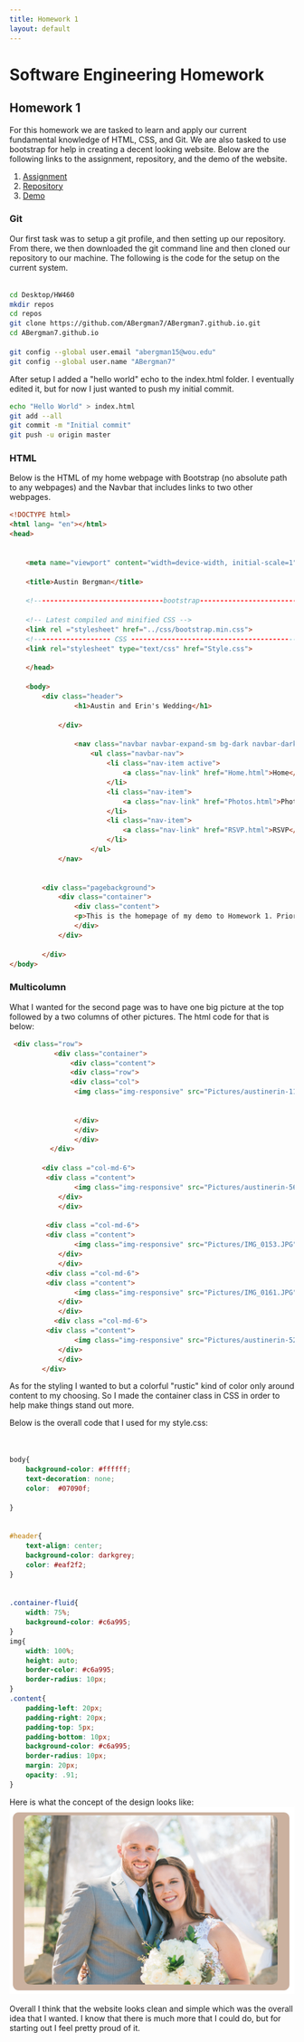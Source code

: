 ```yaml
---
title: Homework 1
layout: default
---
```

# Software Engineering Homework

## Homework 1

For this homework we are tasked to learn and apply our current fundamental knowledge of HTML, CSS, and Git. We are also tasked
to use bootstrap for help in creating a decent looking website. Below are the following links to the assignment, repository, and the demo of the website.

1. [Assignment](http://www.wou.edu/~morses/classes/cs46x/assignments/HW1.html)
2. [Repository](https://github.com/ABergman7/ABergman7.github.io)
3. [Demo](/Home.html)

### Git

Our first task was to setup a git profile, and then setting up our repository. From there, we then downloaded the git command line
and then cloned our repository to our machine. The following is the code for the setup on the current system.

```bash

cd Desktop/HW460
mkdir repos
cd repos
git clone https://github.com/ABergman7/ABergman7.github.io.git
cd ABergman7.github.io

git config --global user.email "abergman15@wou.edu"
git config --global user.name "ABergman7"
```

After setup I added a "hello world" echo to the index.html folder. I eventually edited it, but for now I just wanted to push my initial commit.

```bash
echo "Hello World" > index.html
git add --all
git commit -m "Initial commit"
git push -u origin master
```

### HTML
Below is the HTML of my home webpage with Bootstrap (no absolute path to any webpages) and the Navbar that includes links to two other webpages.
```html
<!DOCTYPE html> 
<html lang= "en"></html>
<head>
    
    
    <meta name="viewport" content="width=device-width, initial-scale=1">
    
    <title>Austin Bergman</title>
    
    <!--------------------------------bootstrap------------------------------------>
    
    <!-- Latest compiled and minified CSS -->
    <link rel ="stylesheet" href="../css/bootstrap.min.css">
    <!------------------- CSS ----------------------------------------->
    <link rel="stylesheet" type="text/css" href="Style.css">
    
    </head>
    
    <body>
        <div class="header">
                <h1>Austin and Erin's Wedding</h1>
                
            </div>
          
                <nav class="navbar navbar-expand-sm bg-dark navbar-dark justify-content-center">
                    <ul class="navbar-nav">
                        <li class="nav-item active">
                            <a class="nav-link" href="Home.html">Home</a>
                        </li>
                        <li class="nav-item">
                            <a class="nav-link" href="Photos.html">Photos</a>
                        </li>
                        <li class="nav-item">
                            <a class="nav-link" href="RSVP.html">RSVP</a>
                        </li>
                    </ul>
            </nav>
        
    
        <div class="pagebackground">
            <div class="container">
                <div class="content">   
                <p>This is the homepage of my demo to Homework 1. Prior to our wedding I promised my wife that I'd make a website to handle our wedding stuff. Well I'm a bit late, but nonetheless I was still interested in making it.</p>
                </div>    
            </div>    
            
        </div>
</body>
```
### Multicolumn
What I wanted for the second page was to have one big picture at the top followed by a two columns of other pictures. The html code for that is below:

```html
 <div class="row">     
           <div class="container">
               <div class="content">
               <div class="row">
               <div class="col">    
                <img class="img-responsive" src="Pictures/austinerin-116.jpg" alt="Standing">


                </div>
                </div>
                </div>
          </div>
    
        <div class ="col-md-6">
         <div class ="content">    
                <img class="img-responsive" src="Pictures/austinerin-565.jpg" alt="Dancing"> 
            </div> 
            </div>
        
         <div class ="col-md-6">
         <div class ="content">    
                <img class="img-responsive" src="Pictures/IMG_0153.JPG" alt="Ceremony"> 
            </div> 
            </div>
         <div class ="col-md-6">
         <div class ="content">    
                <img class="img-responsive" src="Pictures/IMG_0161.JPG" alt="Walking"> 
            </div> 
            </div>
           <div class ="col-md-6">
         <div class ="content">    
                <img class="img-responsive" src="Pictures/austinerin-528.jpg" alt="Walking"> 
            </div> 
            </div>
        </div>
```
As for the styling I wanted to but a colorful "rustic" kind of color only around content to my choosing. So I made the container class in CSS in order to help make things stand out more. 

Below is the overall code that I used for my style.css:

```CSS


body{
    background-color: #ffffff;
    text-decoration: none;
    color:  #07090f;
    
}


#header{
    text-align: center;
    background-color: darkgrey;
    color: #eaf2f2; 
}


.container-fluid{
    width: 75%;
    background-color: #c6a995; 
}
img{
    width: 100%;
    height: auto;
    border-color: #c6a995;
    border-radius: 10px;
}
.content{
    padding-left: 20px;
    padding-right: 20px;
    padding-top: 5px;
    padding-bottom: 10px;
    background-color: #c6a995;
    border-radius: 10px;
    margin: 20px;
    opacity: .91;
}


```
Here is what the concept of the design looks like:
![Example](Pictures/Example1.PNG)

Overall I think that the website looks clean and simple which was the overall idea that I wanted. I know that there is much more that I could do, but for starting out I feel pretty proud of it.

